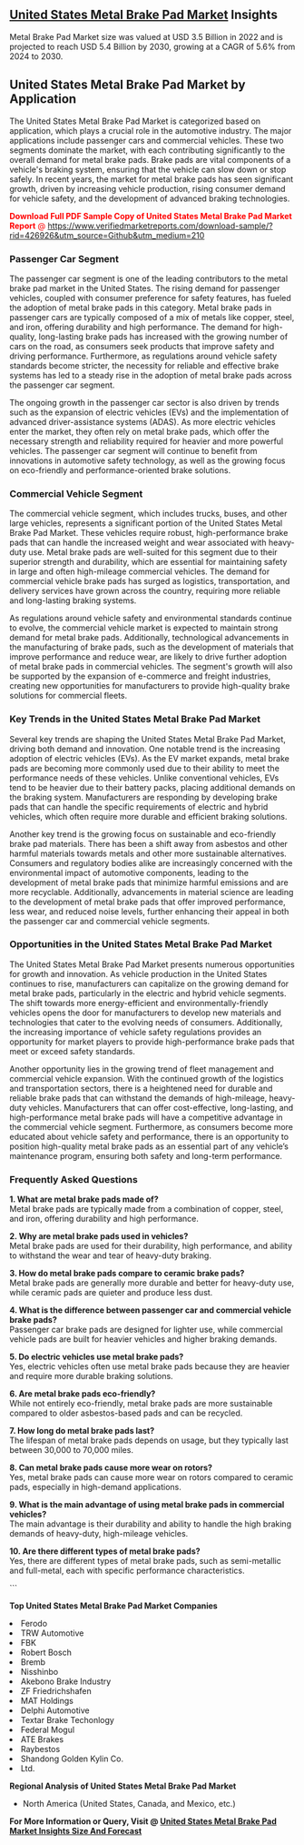<h2><a href="https://www.verifiedmarketreports.com/download-sample/?rid=426926&amp;utm_source=Github&amp;utm_medium=210" target="_blank">United States Metal Brake Pad Market</a> Insights</h2><p>Metal Brake Pad Market size was valued at USD 3.5 Billion in 2022 and is projected to reach USD 5.4 Billion by 2030, growing at a CAGR of 5.6% from 2024 to 2030.</p><p><h2>United States Metal Brake Pad Market by Application</h2><p>The United States Metal Brake Pad Market is categorized based on application, which plays a crucial role in the automotive industry. The major applications include passenger cars and commercial vehicles. These two segments dominate the market, with each contributing significantly to the overall demand for metal brake pads. Brake pads are vital components of a vehicle's braking system, ensuring that the vehicle can slow down or stop safely. In recent years, the market for metal brake pads has seen significant growth, driven by increasing vehicle production, rising consumer demand for vehicle safety, and the development of advanced braking technologies.</p><p><p><span class=""><span style="color: #ff0000;"><strong>Download Full PDF Sample Copy of United States Metal Brake Pad Market Report</strong> @ </span><a href="https://www.verifiedmarketreports.com/download-sample/?rid=426926&amp;utm_source=Github&amp;utm_medium=210" target="_blank">https://www.verifiedmarketreports.com/download-sample/?rid=426926&amp;utm_source=Github&amp;utm_medium=210</a></span></p></p><h3>Passenger Car Segment</h3><p>The passenger car segment is one of the leading contributors to the metal brake pad market in the United States. The rising demand for passenger vehicles, coupled with consumer preference for safety features, has fueled the adoption of metal brake pads in this category. Metal brake pads in passenger cars are typically composed of a mix of metals like copper, steel, and iron, offering durability and high performance. The demand for high-quality, long-lasting brake pads has increased with the growing number of cars on the road, as consumers seek products that improve safety and driving performance. Furthermore, as regulations around vehicle safety standards become stricter, the necessity for reliable and effective brake systems has led to a steady rise in the adoption of metal brake pads across the passenger car segment.</p><p>The ongoing growth in the passenger car sector is also driven by trends such as the expansion of electric vehicles (EVs) and the implementation of advanced driver-assistance systems (ADAS). As more electric vehicles enter the market, they often rely on metal brake pads, which offer the necessary strength and reliability required for heavier and more powerful vehicles. The passenger car segment will continue to benefit from innovations in automotive safety technology, as well as the growing focus on eco-friendly and performance-oriented brake solutions.</p><h3>Commercial Vehicle Segment</h3><p>The commercial vehicle segment, which includes trucks, buses, and other large vehicles, represents a significant portion of the United States Metal Brake Pad Market. These vehicles require robust, high-performance brake pads that can handle the increased weight and wear associated with heavy-duty use. Metal brake pads are well-suited for this segment due to their superior strength and durability, which are essential for maintaining safety in large and often high-mileage commercial vehicles. The demand for commercial vehicle brake pads has surged as logistics, transportation, and delivery services have grown across the country, requiring more reliable and long-lasting braking systems.</p><p>As regulations around vehicle safety and environmental standards continue to evolve, the commercial vehicle market is expected to maintain strong demand for metal brake pads. Additionally, technological advancements in the manufacturing of brake pads, such as the development of materials that improve performance and reduce wear, are likely to drive further adoption of metal brake pads in commercial vehicles. The segment's growth will also be supported by the expansion of e-commerce and freight industries, creating new opportunities for manufacturers to provide high-quality brake solutions for commercial fleets.</p><h3>Key Trends in the United States Metal Brake Pad Market</h3><p>Several key trends are shaping the United States Metal Brake Pad Market, driving both demand and innovation. One notable trend is the increasing adoption of electric vehicles (EVs). As the EV market expands, metal brake pads are becoming more commonly used due to their ability to meet the performance needs of these vehicles. Unlike conventional vehicles, EVs tend to be heavier due to their battery packs, placing additional demands on the braking system. Manufacturers are responding by developing brake pads that can handle the specific requirements of electric and hybrid vehicles, which often require more durable and efficient braking solutions.</p><p>Another key trend is the growing focus on sustainable and eco-friendly brake pad materials. There has been a shift away from asbestos and other harmful materials towards metals and other more sustainable alternatives. Consumers and regulatory bodies alike are increasingly concerned with the environmental impact of automotive components, leading to the development of metal brake pads that minimize harmful emissions and are more recyclable. Additionally, advancements in material science are leading to the development of metal brake pads that offer improved performance, less wear, and reduced noise levels, further enhancing their appeal in both the passenger car and commercial vehicle segments.</p><h3>Opportunities in the United States Metal Brake Pad Market</h3><p>The United States Metal Brake Pad Market presents numerous opportunities for growth and innovation. As vehicle production in the United States continues to rise, manufacturers can capitalize on the growing demand for metal brake pads, particularly in the electric and hybrid vehicle segments. The shift towards more energy-efficient and environmentally-friendly vehicles opens the door for manufacturers to develop new materials and technologies that cater to the evolving needs of consumers. Additionally, the increasing importance of vehicle safety regulations provides an opportunity for market players to provide high-performance brake pads that meet or exceed safety standards.</p><p>Another opportunity lies in the growing trend of fleet management and commercial vehicle expansion. With the continued growth of the logistics and transportation sectors, there is a heightened need for durable and reliable brake pads that can withstand the demands of high-mileage, heavy-duty vehicles. Manufacturers that can offer cost-effective, long-lasting, and high-performance metal brake pads will have a competitive advantage in the commercial vehicle segment. Furthermore, as consumers become more educated about vehicle safety and performance, there is an opportunity to position high-quality metal brake pads as an essential part of any vehicle’s maintenance program, ensuring both safety and long-term performance.</p><h3>Frequently Asked Questions</h3><p><strong>1. What are metal brake pads made of?</strong><br> Metal brake pads are typically made from a combination of copper, steel, and iron, offering durability and high performance.</p><p><strong>2. Why are metal brake pads used in vehicles?</strong><br> Metal brake pads are used for their durability, high performance, and ability to withstand the wear and tear of heavy-duty braking.</p><p><strong>3. How do metal brake pads compare to ceramic brake pads?</strong><br> Metal brake pads are generally more durable and better for heavy-duty use, while ceramic pads are quieter and produce less dust.</p><p><strong>4. What is the difference between passenger car and commercial vehicle brake pads?</strong><br> Passenger car brake pads are designed for lighter use, while commercial vehicle pads are built for heavier vehicles and higher braking demands.</p><p><strong>5. Do electric vehicles use metal brake pads?</strong><br> Yes, electric vehicles often use metal brake pads because they are heavier and require more durable braking solutions.</p><p><strong>6. Are metal brake pads eco-friendly?</strong><br> While not entirely eco-friendly, metal brake pads are more sustainable compared to older asbestos-based pads and can be recycled.</p><p><strong>7. How long do metal brake pads last?</strong><br> The lifespan of metal brake pads depends on usage, but they typically last between 30,000 to 70,000 miles.</p><p><strong>8. Can metal brake pads cause more wear on rotors?</strong><br> Yes, metal brake pads can cause more wear on rotors compared to ceramic pads, especially in high-demand applications.</p><p><strong>9. What is the main advantage of using metal brake pads in commercial vehicles?</strong><br> The main advantage is their durability and ability to handle the high braking demands of heavy-duty, high-mileage vehicles.</p><p><strong>10. Are there different types of metal brake pads?</strong><br> Yes, there are different types of metal brake pads, such as semi-metallic and full-metal, each with specific performance characteristics.</p>```</p><p><strong>Top United States Metal Brake Pad Market Companies</strong></p><div data-test-id=""><p><li>Ferodo</li><li> TRW Automotive</li><li> FBK</li><li> Robert Bosch</li><li> Bremb</li><li> Nisshinbo</li><li> Akebono Brake Industry</li><li> ZF Friedrichshafen</li><li> MAT Holdings</li><li> Delphi Automotive</li><li> Textar Brake Techonlogy</li><li> Federal Mogul</li><li> ATE Brakes</li><li> Raybestos</li><li> Shandong Golden Kylin Co.</li><li> Ltd.</li></p><div><strong>Regional Analysis of&nbsp;United States Metal Brake Pad Market</strong></div><ul><li dir="ltr"><p dir="ltr">North America&nbsp;(United States, Canada, and Mexico, etc.)</p></li></ul><p><strong>For More Information or Query, Visit @&nbsp;</strong><strong><a href="https://www.verifiedmarketreports.com/product/metal-brake-pad-market/?utm_source=Github&amp;utm_medium=210" target="_blank">United States Metal Brake Pad Market Insights Size And Forecast</a></strong></p></div>
